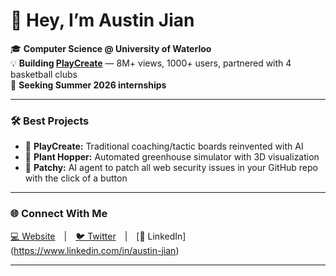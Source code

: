 # 👋 Hey, I’m Austin Jian

🎓 **Computer Science @ University of Waterloo**  
💡 **Building [PlayCreate](https://tryplaycreate.com)** — 8M+ views, 1000+ users, partnered with 4 basketball clubs  
🚀 **Seeking Summer 2026 internships**

---
### 🛠️ Best Projects
- 🏀 **PlayCreate:** Traditional coaching/tactic boards reinvented with AI
- 🌿 **Plant Hopper:** Automated greenhouse simulator with 3D visualization
- 🤖 **Patchy:** AI agent to patch all web security issues in your GitHub repo with the click of a button

---

### 🌐 Connect With Me
[💻 Website](https://austinjian.ca) | [🐦 Twitter](https://x.com/austinjian_) | [💼 LinkedIn](https://www.linkedin.com/in/austin-jian)

---



